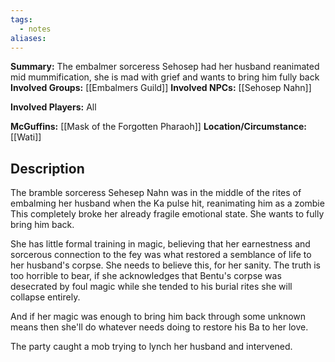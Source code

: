 ```yaml
---
tags:
  - notes
aliases:
---
```

**Summary:** 
The embalmer sorceress Sehosep had her husband reanimated mid mummification, she is mad with grief and wants to bring him fully back
**Involved Groups:** [[Embalmers Guild]]
**Involved NPCs:** [[Sehosep Nahn]]

**Involved Players:** All

**McGuffins:** [[Mask of the Forgotten Pharaoh]]
**Location/Circumstance:** [[Wati]]

## Description 

The bramble sorceress Sehesep Nahn was in the middle of the rites of embalming her husband when the Ka pulse hit, reanimating him as a zombie
This completely broke her already fragile emotional state.
She wants to fully bring him back.

She has little formal training in magic, believing that her earnestness and sorcerous connection to the fey was what restored a semblance of life to her husband's corpse.
She needs to believe this, for her sanity. The truth is too horrible to bear, if she acknowledges that Bentu's corpse was desecrated by foul magic while she tended to his burial rites she will collapse entirely.

And if her magic was enough to bring him back through some unknown means then she'll do whatever needs doing to restore his Ba to her love.


The party caught a mob trying to lynch her husband and intervened.